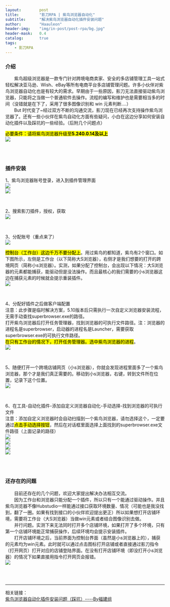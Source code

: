 ```yaml
---
layout:        post
title:         "影刀RPA | 紫鸟浏览器自动化"
subtitle:      "解决紫鸟浏览器自动化插件安装问题"
author:        "Haauleon"
header-img:    "img/in-post/post-rpa/bg.jpg"
header-mask:   0.4
catalog:       true
tags:
    - 影刀RPA
---
```


### 介绍
&emsp;&emsp;紫鸟超级浏览器是一款专门针对跨境电商卖家、安全的多店铺管理工具一站式轻松解决亚马逊、Wish、eBay等所有电商平台多店铺管理问题。许多小伙伴对紫鸟浏览器自动化也是有较大的需求。早期由于一些原因，影刀无法直接驱动紫鸟浏览器，只能将之当做一个普通软件去操作。流程的编写和维护也是需要相当多的时间（没错就是在下了，采用了很多图像识别和 win 元素判断....）                  
&emsp;&emsp;But 时代变了~经过双方不断的沟通交流，影刀现在已经再次支持操作紫鸟浏览器了。还有一些小伙伴在紫鸟自动化方面有些疑问，小白在这边分享如何安装自动化插件以及踩坑的一些经验。（后附几个问题点）          

<mark>必要条件：请将紫鸟浏览器升级至**5.240.0.14及以上**</mark>          
![](\img\in-post\post-rpa\2023-12-13-yingdao-ziniao-1.png)       

<br>
<br>

### 插件安装
1、紫鸟浏览器账号登录，进入到插件管理界面          
![](\img\in-post\post-rpa\2023-12-13-yingdao-ziniao-2.png)                 
![](\img\in-post\post-rpa\2023-12-13-yingdao-ziniao-3.png)                 

<br>

2、搜索影刀插件，授权，获取       
![](\img\in-post\post-rpa\2023-12-13-yingdao-ziniao-4.png)                 

<br>

3、分配账号（重点来了）            
![](\img\in-post\post-rpa\2023-12-13-yingdao-ziniao-5.png)           

<mark>控制台（工作台）这边千万不要分配上</mark>。用过紫鸟的都知道，紫鸟有2个窗口。如下图所示，左侧是工作台（以下简称大S浏览器），右侧才是我们想要的打开的跨境网页（简称小s浏览器）。实测，如果分配了控制台，会出现以下情况：大S浏览器的元素都能捕获，能驱动但是没法操作。而且最核心的我们需要的小s浏览器这边在捕获元素的时候就会提示重装插件。                                  
![](\img\in-post\post-rpa\2023-12-13-yingdao-ziniao-6.png)           

<br>

4、分配好插件之后做客户端配置             
注意：此步骤是临时解决方案，5.10版本后只需执行一次自定义浏览器安装流程，无需手动查找superbrowser.exe的路径。                
打开紫鸟浏览器后打开任务管理器，找到浏览器的可执行文件路径。注：浏览器的进程名是superbrowser，启动器的进程名是Launcher，需要获取superbrowser.exe的可执行文件路径。                    
<mark>在只有工作台的情况下，打开任务管理器。选中紫鸟浏览器的进程</mark>。                      
![](\img\in-post\post-rpa\2023-12-13-yingdao-ziniao-7.png)           

<br>

5、随便打开一个跨境店铺网页（小s浏览器），你就会发现进程里面多了一个紫鸟浏览器，那个才是我们真正需要的。移动到小s浏览器，右键，转到文件所在位置，记录下这个位置。            
![](\img\in-post\post-rpa\2023-12-13-yingdao-ziniao-8.png)           

<br>

6、在工具-自动化插件-添加自定义浏览器自动化-手动选择-找到浏览器的可执行文件         
注意：添加自定义浏览器时会自动扫描到一个紫鸟浏览器，请勿选择这个，一定要通过<mark>点击手动选择按钮</mark>，然后在对话框里面选择上面找到的superbrowser.exe文件路径（上面记录的路径）                   
![](\img\in-post\post-rpa\2023-12-13-yingdao-ziniao-9.png)         
![](\img\in-post\post-rpa\2023-12-13-yingdao-ziniao-10.png)         
![](\img\in-post\post-rpa\2023-12-13-yingdao-ziniao-11.png)         
![](\img\in-post\post-rpa\2023-12-13-yingdao-ziniao-12.png)         

<br>
<br>

### 还存在的问题
&emsp;&emsp;目前还存在的几个问题，欢迎大家提出解决办法相互交流。          
&emsp;&emsp;因为工作台和浏览器只能分配一个插件，所以只有一个能通过驱动操作。并且紫鸟浏览器不像Hubstudio一样能通过接口获取环境数量、情况（可能也是我没找到，翻了一圈。如果有找到接口的小伙伴欢迎提出更正）所以如果想打开店铺环境，需要将工作台（大S浏览器）当做win元素或者结合图像识别去做。               
&emsp;&emsp;并行问题。实测下来无法同时打开多个店铺环境，如果打开了多个环境，只有第一个店铺环境能正常捕获操作，后续环境均会提示安装插件。                
&emsp;&emsp;打开店铺环境之后，当前界面为控制台界面（虽然是小s浏览器上的），捕获的元素均为win元素。此时就可以通过点击图标打开店铺或者直接通过影刀指令（打开网页）打开对应的店铺登陆界面。在没有打开店铺环境（即没打开小s浏览器）的情况下如果直接用指令打开网页会报错。                  
![](\img\in-post\post-rpa\2023-12-13-yingdao-ziniao-13.png)         

<br>
<br>

---

相关链接：    
[紫鸟浏览器自动化插件安装问题（踩坑）----By福建组](https://www.yingdao.com/community/detaildiscuss?id=953968fd-8221-42e5-a1bf-258f6f408600&tag=&from=userCenter&sort=createTime&page=1)